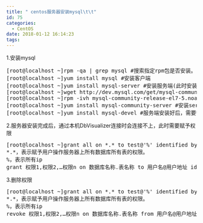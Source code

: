 ```yaml
---
title: " centos服务器安装mysql\t\t"
id: 75
categories:
  - CentOS
date: 2018-01-12 16:14:23
tags:
---
```


1.安装mysql
<pre class="lang:default decode:true ">[root@localhost ~]rpm -qa | grep mysql #搜索指定rpm包是否安装。
[root@localhost ~]yum install mysql #安装客户端
[root@localhost ~]yum install mysql-server #安装服务端(此时安装失败，需要下载)
[root@localhost ~]wget http://dev.mysql.com/get/mysql-community-release-el7-5.noarch.rpm
[root@localhost ~]rpm -ivh mysql-community-release-el7-5.noarch.rpm
[root@localhost ~]yum install mysql-community-server #安装server
[root@localhost ~]yum install mysql-devel #服务端安装好后，需要安装 ，包含了所需要的库和文件，如果需要编译其他Mysql客户程序，必须要安装</pre>
2.服务器安装完成后，通过本机DbVisualizer连接时会连接不上，此时需要赋予权限
<pre class="lang:default decode:true ">[root@localhost ~]grant all on *.* to test@'%' identified by '123456';
*.*，表示赋予用户操作服务器上所有数据库所有表的权限。
%，表示所有ip
grant 权限1,权限2,…权限n on 数据库名称.表名称 to 用户名@用户地址 identified by ‘密码’</pre>
3.删除权限
<pre class="lang:default decode:true">[root@localhost ~]grant all on *.* to test@'%' identified by '123456';
*.*，表示赋予用户操作服务器上所有数据库所有表的权限。
%，表示所有ip
revoke 权限1,权限2,…权限n on 数据库名称.表名称 from 用户名@用户地址</pre>
&nbsp;